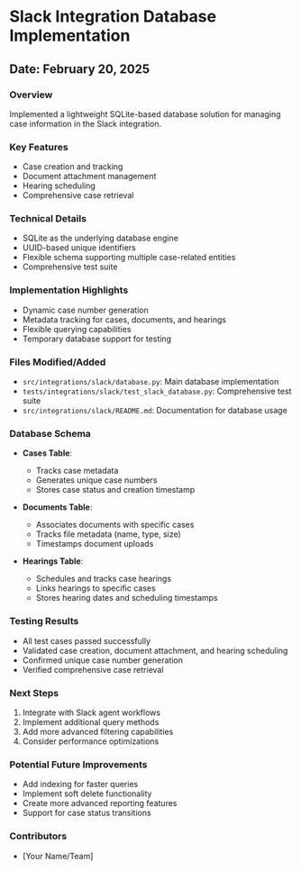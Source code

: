 # Slack Integration Database Implementation

## Date: February 20, 2025

### Overview

Implemented a lightweight SQLite-based database solution for managing case information in the Slack integration.

### Key Features

- Case creation and tracking
- Document attachment management
- Hearing scheduling
- Comprehensive case retrieval

### Technical Details

- SQLite as the underlying database engine
- UUID-based unique identifiers
- Flexible schema supporting multiple case-related entities
- Comprehensive test suite

### Implementation Highlights

- Dynamic case number generation
- Metadata tracking for cases, documents, and hearings
- Flexible querying capabilities
- Temporary database support for testing

### Files Modified/Added

- `src/integrations/slack/database.py`: Main database implementation
- `tests/integrations/slack/test_slack_database.py`: Comprehensive test suite
- `src/integrations/slack/README.md`: Documentation for database usage

### Database Schema

- **Cases Table**:
  - Tracks case metadata
  - Generates unique case numbers
  - Stores case status and creation timestamp

- **Documents Table**:
  - Associates documents with specific cases
  - Tracks file metadata (name, type, size)
  - Timestamps document uploads

- **Hearings Table**:
  - Schedules and tracks case hearings
  - Links hearings to specific cases
  - Stores hearing dates and scheduling timestamps

### Testing Results

- All test cases passed successfully
- Validated case creation, document attachment, and hearing scheduling
- Confirmed unique case number generation
- Verified comprehensive case retrieval

### Next Steps

1. Integrate with Slack agent workflows
2. Implement additional query methods
3. Add more advanced filtering capabilities
4. Consider performance optimizations

### Potential Future Improvements

- Add indexing for faster queries
- Implement soft delete functionality
- Create more advanced reporting features
- Support for case status transitions

### Contributors

- [Your Name/Team]
